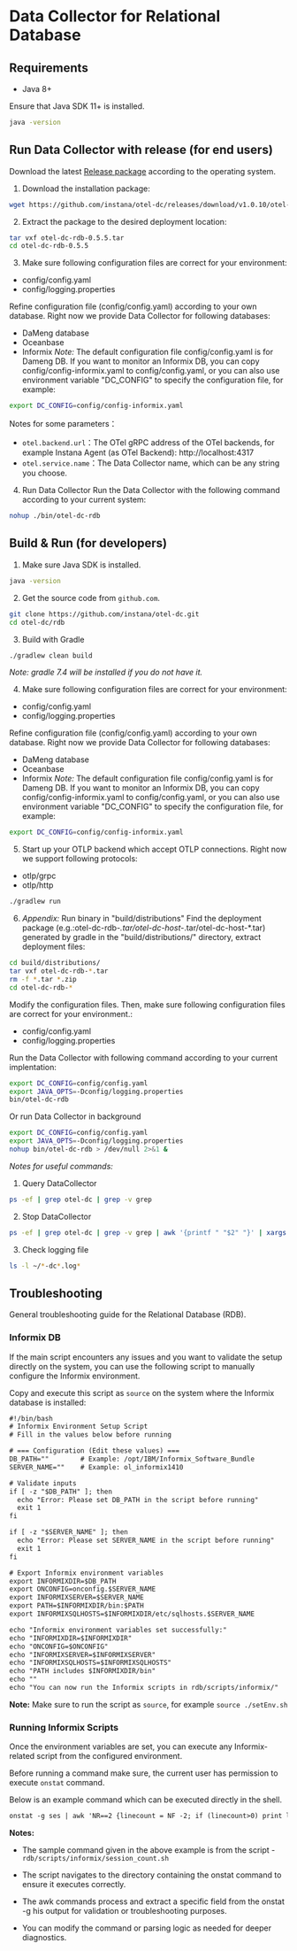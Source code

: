 # Data Collector for Relational Database


## Requirements

- Java 8+

Ensure that Java SDK 11+ is installed.
```bash
java -version
```


## Run Data Collector with release (for end users)
Download the latest  [Release package](https://github.com/instana/otel-dc/releases/tag/Release) according to the operating system.


1) Download the installation package:
```bash
wget https://github.com/instana/otel-dc/releases/download/v1.0.10/otel-dc-rdb-0.5.5.tar
```

2) Extract the package to the desired deployment location:
```bash
tar vxf otel-dc-rdb-0.5.5.tar
cd otel-dc-rdb-0.5.5
```

3) Make sure following configuration files are correct for your environment:
  - config/config.yaml
  - config/logging.properties

Refine configuration file (config/config.yaml) according to your own database. Right now we provide Data Collector for following databases:
  - DaMeng database
  - Oceanbase
  - Informix
*Note:* The default configuration file config/config.yaml is for Dameng DB. If you want to monitor an Informix DB, you can copy config/config-informix.yaml to config/config.yaml, or you can also use environment variable "DC_CONFIG" to specify the configuration file, for example:
```bash
export DC_CONFIG=config/config-informix.yaml
```

Notes for some parameters：
- `otel.backend.url`：The OTel gRPC address of the OTel backends, for example Instana Agent (as OTel Backend): http://localhost:4317
- `otel.service.name`：The Data Collector name, which can be any string you choose.

4) Run Data Collector
Run the Data Collector with the following command according to your current system:
```bash
nohup ./bin/otel-dc-rdb
```


## Build & Run (for developers)

1) Make sure Java SDK is installed.
```bash
java -version
```

2) Get the source code from `github.com`.
```bash
git clone https://github.com/instana/otel-dc.git
cd otel-dc/rdb
```

3) Build with Gradle
```bash
./gradlew clean build
```
*Note: gradle 7.4 will be installed if you do not have it.*

4) Make sure following configuration files are correct for your environment:
  - config/config.yaml
  - config/logging.properties

Refine configuration file (config/config.yaml) according to your own database. Right now we provide Data Collector for following databases:
  - DaMeng database
  - Oceanbase
  - Informix
*Note:* The default configuration file config/config.yaml is for Dameng DB. If you want to monitor an Informix DB, you can copy config/config-informix.yaml to config/config.yaml, or you can also use environment variable "DC_CONFIG" to specify the configuration file, for example:
```bash
export DC_CONFIG=config/config-informix.yaml
```

5) Start up your OTLP backend which accept OTLP connections. Right now we support following protocols:
- otlp/grpc
- otlp/http

```bash
./gradlew run
```

6) *Appendix:* Run binary in "build/distributions"
Find the deployment package (e.g.:otel-dc-rdb-*.tar/otel-dc-host-*.tar/otel-dc-host-*.tar) generated by gradle in the "build/distributions/" directory, extract deployment files:
```bash
cd build/distributions/
tar vxf otel-dc-rdb-*.tar
rm -f *.tar *.zip
cd otel-dc-rdb-*
```

Modify the configuration files.
Then, make sure following configuration files are correct for your environment.:
  - config/config.yaml
  - config/logging.properties

Run the Data Collector with following command according to your current implentation:
```bash
export DC_CONFIG=config/config.yaml
export JAVA_OPTS=-Dconfig/logging.properties
bin/otel-dc-rdb
```
Or run Data Collector in background
```bash
export DC_CONFIG=config/config.yaml
export JAVA_OPTS=-Dconfig/logging.properties
nohup bin/otel-dc-rdb > /dev/null 2>&1 &
```


*Notes for useful commands:* 

1) Query DataCollector
```bash
ps -ef | grep otel-dc | grep -v grep
```

2) Stop DataCollector
```bash
ps -ef | grep otel-dc | grep -v grep | awk '{printf " "$2" "}' | xargs kill -9
```

3) Check logging file
```bash
ls -l ~/*-dc*.log*
```

## Troubleshooting 
General troubleshooting guide for the Relational Database (RDB).

### Informix DB
If the main script encounters any issues and you want to validate the setup directly on the system, you can use the following script to manually configure the Informix environment.

Copy and execute this script as `source` on the system where the Informix database is installed:

```dtd
#!/bin/bash
# Informix Environment Setup Script
# Fill in the values below before running

# === Configuration (Edit these values) ===
DB_PATH=""        # Example: /opt/IBM/Informix_Software_Bundle
SERVER_NAME=""    # Example: ol_informix1410

# Validate inputs
if [ -z "$DB_PATH" ]; then
  echo "Error: Please set DB_PATH in the script before running"
  exit 1
fi

if [ -z "$SERVER_NAME" ]; then
  echo "Error: Please set SERVER_NAME in the script before running"
  exit 1
fi

# Export Informix environment variables
export INFORMIXDIR=$DB_PATH
export ONCONFIG=onconfig.$SERVER_NAME
export INFORMIXSERVER=$SERVER_NAME
export PATH=$INFORMIXDIR/bin:$PATH
export INFORMIXSQLHOSTS=$INFORMIXDIR/etc/sqlhosts.$SERVER_NAME

echo "Informix environment variables set successfully:"
echo "INFORMIXDIR=$INFORMIXDIR"
echo "ONCONFIG=$ONCONFIG"
echo "INFORMIXSERVER=$INFORMIXSERVER"
echo "INFORMIXSQLHOSTS=$INFORMIXSQLHOSTS"
echo "PATH includes $INFORMIXDIR/bin"
echo ""
echo "You can now run the Informix scripts in rdb/scripts/informix/"
```

**Note:** Make sure to run the script as `source`, for example `source ./setEnv.sh`


### Running Informix Scripts

Once the environment variables are set, you can execute any Informix-related script from the configured environment.

Before running a command make sure, the current user has permission to execute `onstat` command. 

Below is an example command which can be executed directly in the shell.
```dtd
onstat -g ses | awk 'NR==2 {linecount = NF -2; if (linecount>0) print linecount; else print 0}'
```

**Notes:**
*  The sample command given in the above example is from the script - `rdb/scripts/informix/session_count.sh`

* The script navigates to the directory containing the onstat command to ensure it executes correctly.

* The awk commands process and extract a specific field from the onstat -g his output for validation or troubleshooting purposes.

* You can modify the command or parsing logic as needed for deeper diagnostics.